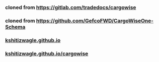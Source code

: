 ### cloned from https://gitlab.com/tradedocs/cargowise
### cloned from https://github.com/GefcoFWD/CargoWiseOne-Schema

### [kshitizwagle.github.io](https://kshitizwagle.github.io)
### [kshitizwagle.github.io/cargowise](https://kshitizwagle.github.io/cargowise)
